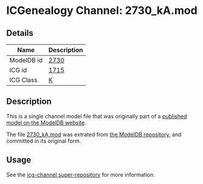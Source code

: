 # ICGenealogy Channel: 2730\_kA.mod

## Details

Name | Description
---- | -----------
ModelDB id | [2730](http://senselab.med.yale.edu/ModelDB/ShowModel.cshtml?model=2730)
ICG id | [1715](http://icg.neurotheory.ox.ac.uk/channels/1/1715)
ICG Class | [K](http://icg.neurotheory.ox.ac.uk/channels/1)

## Description

This is a single channel model file that was originally part of a [published model on the ModelDB website](http://senselab.med.yale.edu/mModelDB/ShowModel.cshtml?model=2730).

The file [2730\_kA.mod](2730_kA.mod) was extrated from [the ModelDB repository](http://senselab.med.yale.edu/ModelDB/ShowModel.cshtml?model=2730), and committed in its original form.

## Usage

See the [icg-channel super-repository](https://github.com/icgenealogy/icg-channels) for more information.